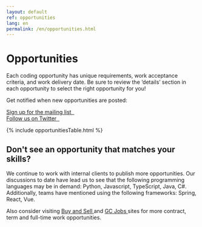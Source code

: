 ```yaml
---
layout: default
ref: opportunities
lang: en
permalink: /en/opportunities.html
---
```


# Opportunities

Each coding opportunity has unique requirements, work acceptance criteria, and work delivery date. Be sure to review the ‘details’ section in each opportunity to select the right opportunity for you!

Get notified when new opportunities are posted:

<div class="mrgn-bttm-lg">
<div class="row">
    <div class="col-md-4 col-lg-3 col-sm-4">
    <a href="https://forms-formulaires.alpha.canada.ca/id/36" class="btn btn-default btn-lrg">Sign up for the mailing list&nbsp;&nbsp;<span class="glyphicon glyphicon-arrow-right" aria-hidden="true"></span></a>
    </div>
    <div class="col-md-5 col-lg-4 col-sm-5">
    <a href="https://twitter.com/MicroBuysGC" class="btn btn-default btn-lrg">Follow us on Twitter&nbsp;&nbsp;<span class="glyphicon glyphicon-arrow-right" aria-hidden="true"></span></a>
    </div>
</div>
</div>

{% include opportunitiesTable.html %}

## Don't see an opportunity that matches your skills?

We continue to work with internal clients to publish more opportunities.
Our discussions to date have lead us to see that the following programming languages may be in demand: Python, Javascript, TypeScript, Java, C#.
Additionally, teams have mentioned using the following frameworks: Spring, React, Vue.

Also consider visiting <a href="https://buyandsell.gc.ca/">Buy and Sell </a>  and <a href="https://emploisfp-psjobs.cfp-psc.gc.ca/psrs-srfp/applicant/page2440?fromMenu=true&toggleLanguage=en"> GC Jobs </a>  sites for more contract, term and full-time work opportunities.
